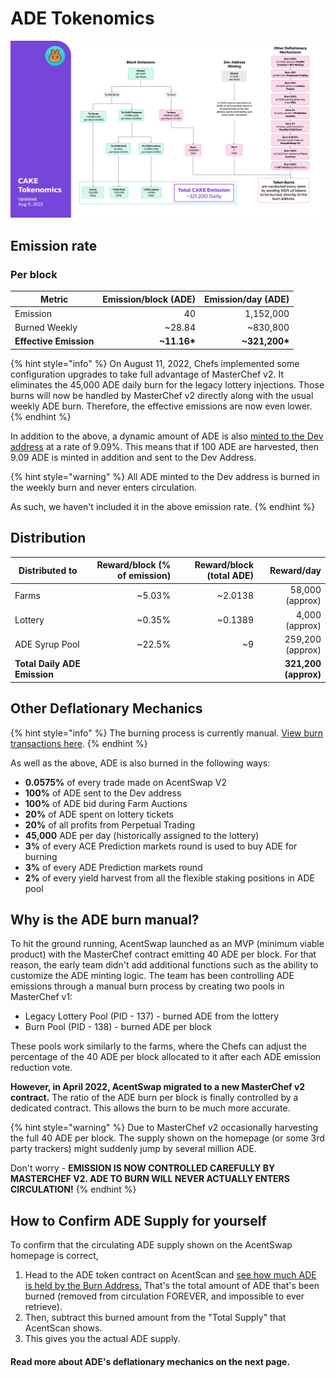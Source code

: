 # ADE Tokenomics

![](../../.gitbook/assets/220811-en.png)

## **Emission rate** <a href="#emission-rate" id="emission-rate"></a>

### **Per block**

| **Metric**             | **Emission/block (ADE)** | **Emission/day (ADE)** |
| ---------------------- | ------------------------: | ----------------------: |
| Emission               |                        40 |               1,152,000 |
| Burned Weekly          |                   \~28.84 |               \~830,800 |
| **Effective Emission** |             **\~11.16\*** |         **\~321,200\*** |

{% hint style="info" %}
On August 11, 2022, Chefs implemented some configuration upgrades to take full advantage of MasterChef v2. It eliminates the 45,000 ADE daily burn for the legacy lottery injections. Those burns will now be handled by MasterChef v2 directly along with the usual weekly ADE burn. Therefore, the effective emissions are now even lower.
{% endhint %}

In addition to the above, a dynamic amount of ADE is also [minted to the Dev address](https://bscscan.com/address/0xceba60280fb0ecd9a5a26a1552b90944770a4a0e#tokentxns) at a rate of 9.09%. This means that if 100 ADE are harvested, then 9.09 ADE is minted in addition and sent to the Dev Address.

{% hint style="warning" %}
All ADE minted to the Dev address is burned in the weekly burn and never enters circulation.&#x20;

As such, we haven't included it in the above emission rate.
{% endhint %}

## Distribution <a href="#distribution" id="distribution"></a>

| Distributed to                | Reward/block (% of emission) | Reward/block (total ADE) |           Reward/day |
| ----------------------------- | ---------------------------: | ------------------------: | -------------------: |
| Farms                         |                      \~5.03% |                  \~2.0138 |      58,000 (approx) |
| Lottery                       |                      \~0.35% |                  \~0.1389 |       4,000 (approx) |
| ADE Syrup Pool               |                      \~22.5% |                       \~9 |     259,200 (approx) |
| **Total Daily ADE Emission** |                              |                           | **321,200 (approx)** |

## **Other Deflationary Mechanics** <a href="#other-deflationary-mechanics" id="other-deflationary-mechanics"></a>

{% hint style="info" %}
The burning process is currently manual. [View burn transactions here](https://bscscan.com/token/0x0e09fabb73bd3ade0a17ecc321fd13a19e81ce82?a=0x000000000000000000000000000000000000dead).
{% endhint %}

As well as the above, ADE is also burned in the following ways:

* **0.0575%** of every trade made on AcentSwap V2
* **100%** of ADE sent to the Dev address
* **100%** of ADE bid during Farm Auctions
* **20%** of ADE spent on lottery tickets
* **20%** of all profits from Perpetual Trading
* **45,000** ADE per day (historically assigned to the lottery)
* **3%** of every ACE Prediction markets round is used to buy ADE for burning
* **3%** of every ADE Prediction markets round
* **2%** of every yield harvest from all the flexible staking positions in ADE pool

## Why is the ADE burn manual?

To hit the ground running, AcentSwap launched as an MVP (minimum viable product) with the MasterChef contract emitting 40 ADE per block. For that reason, the early team didn't add additional functions such as the ability to customize the ADE minting logic. The team has been controlling ADE emissions through a manual burn process by creating two pools in MasterChef v1:

* Legacy Lottery Pool (PID - 137) - burned ADE from the lottery
* Burn Pool (PID - 138) - burned ADE per block

These pools work similarly to the farms, where the Chefs can adjust the percentage of the 40 ADE per block allocated to it after each ADE emission reduction vote.

**However, in April 2022, AcentSwap migrated to a new MasterChef v2 contract.** The ratio of the ADE burn per block is finally controlled by a dedicated contract. This allows the burn to be much more accurate.

{% hint style="warning" %}
Due to MasterChef v2 occasionally harvesting the full 40 ADE per block. The supply shown on the homepage (or some 3rd party trackers) might suddenly jump by several million ADE.

Don't worry - **EMISSION IS NOW CONTROLLED CAREFULLY BY MASTERCHEF V2. ADE TO BURN WILL NEVER ACTUALLY ENTERS CIRCULATION!**
{% endhint %}

## How to Confirm ADE Supply for yourself

To confirm that the circulating ADE supply shown on the AcentSwap homepage is correct,&#x20;

1. Head to the ADE token contract on AcentScan and [see how much ADE is held by the Burn Address.](https://bscscan.com/token/0x0e09fabb73bd3ade0a17ecc321fd13a19e81ce82#balances) That's the total amount of ADE that's been burned (removed from circulation FOREVER, and impossible to ever retrieve).
2. Then, subtract this burned amount from the "Total Supply" that AcentScan shows.
3. This gives you the actual ADE supply.



#### **Read more about ADE's deflationary mechanics on the next page.** <a href="#read-more-about-cakes-deflationary-mechanics-on-the-next-page" id="read-more-about-cakes-deflationary-mechanics-on-the-next-page"></a>
